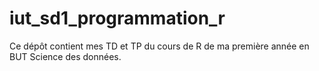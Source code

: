 # iut_sd1_programmation_r
Ce dépôt contient mes TD et TP du cours de R de ma première année en BUT Science des données.
